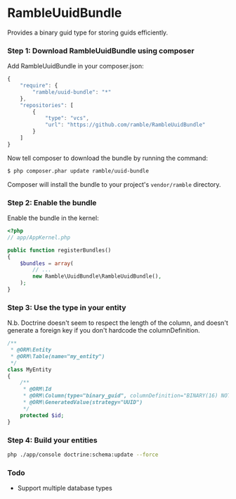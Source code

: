 RambleUuidBundle
================

Provides a binary guid type for storing guids efficiently.

### Step 1: Download RambleUuidBundle using composer

Add RambleUuidBundle in your composer.json:

```js
{
    "require": {
        "ramble/uuid-bundle": "*"
    },
    "repositories": [
        {
            "type": "vcs",
            "url": "https://github.com/ramble/RambleUuidBundle"
        }
    ]
}
```

Now tell composer to download the bundle by running the command:

``` bash
$ php composer.phar update ramble/uuid-bundle
```

Composer will install the bundle to your project's `vendor/ramble` directory.

### Step 2: Enable the bundle

Enable the bundle in the kernel:

``` php
<?php
// app/AppKernel.php

public function registerBundles()
{
    $bundles = array(
        // ...
        new Ramble\UuidBundle\RambleUuidBundle(),
    );
}
```

### Step 3: Use the type in your entity

N.b. Doctrine doesn't seem to respect the length of the column, and doesn't generate a foreign key if you don't hardcode the columnDefinition.

``` php
/**
 * @ORM\Entity
 * @ORM\Table(name="my_entity")
 */
class MyEntity
{
    /**
     * @ORM\Id
     * @ORM\Column(type="binary_guid", columnDefinition="BINARY(16) NOT NULL", name="id")
     * @ORM\GeneratedValue(strategy="UUID")
     */
    protected $id;
}
```

### Step 4: Build your entities

``` bash
php ./app/console doctrine:schema:update --force
```

### Todo

- Support multiple database types